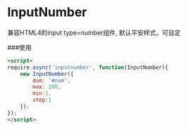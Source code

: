 InputNumber
================

兼容HTML4的input type=number组件,
默认平安样式，可自定

###使用
```html
<script>
require.async('inputnumber', function(InputNumber){
	new InputNumber({
		dom: '#num',
		max: 100,
		min:1,
		step:1
	});
});
</script>
```
